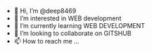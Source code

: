 - 👋 Hi, I’m @deep8469
- 👀 I’m interested in WEB development 
- 🌱 I’m currently learning WEB DEVELOPMENT 
- 💞️ I’m looking to collaborate on GITSHUB
- 📫 How to reach me ...

<!---
deep8469/deep8469 is a ✨ special ✨ repository because its `README.md` (this file) appears on your GitHub profile.
You can click the Preview link to take a look at your changes.
--->
